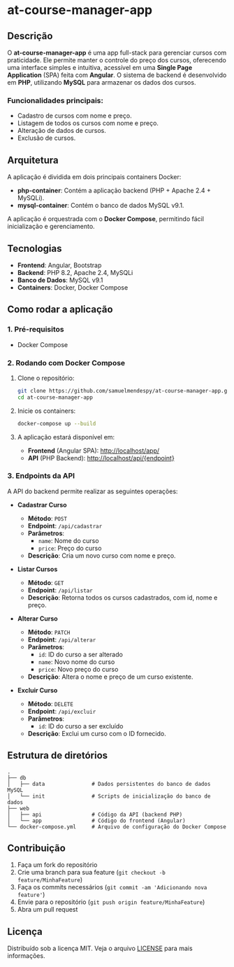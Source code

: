 # at-course-manager-app

## Descrição

O **at-course-manager-app** é uma app full-stack para gerenciar cursos com praticidade. Ele permite manter o controle do preço dos cursos, oferecendo uma interface simples e intuitiva, acessível em uma **Single Page Application** (SPA) feita com **Angular**. O sistema de backend é desenvolvido em **PHP**, utilizando **MySQL** para armazenar os dados dos cursos.

### Funcionalidades principais:
- Cadastro de cursos com nome e preço.
- Listagem de todos os cursos com nome e preço.
- Alteração de dados de cursos.
- Exclusão de cursos.

## Arquitetura

A aplicação é dividida em dois principais containers Docker:

- **php-container**: Contém a aplicação backend (PHP + Apache 2.4 + MySQLi).
- **mysql-container**: Contém o banco de dados MySQL v9.1.

A aplicação é orquestrada com o **Docker Compose**, permitindo fácil inicialização e gerenciamento.

## Tecnologias

- **Frontend**: Angular, Bootstrap
- **Backend**: PHP 8.2, Apache 2.4, MySQLi
- **Banco de Dados**: MySQL v9.1
- **Containers**: Docker, Docker Compose

## Como rodar a aplicação

### 1. Pré-requisitos

- Docker Compose

### 2. Rodando com Docker Compose

1. Clone o repositório:
   ```bash
   git clone https://github.com/samuelmendespy/at-course-manager-app.git
   cd at-course-manager-app
   ```

2. Inicie os containers:
   ```bash
   docker-compose up --build
   ```

3. A aplicação estará disponível em:
   - **Frontend** (Angular SPA): [http://localhost/app/](http://localhost/app/)
   - **API** (PHP Backend): [http://localhost/api/{endpoint}](http://localhost/api/{endpoint})

### 3. Endpoints da API

A API do backend permite realizar as seguintes operações:

- **Cadastrar Curso**
  - **Método**: `POST`
  - **Endpoint**: `/api/cadastrar`
  - **Parâmetros**: 
    - `name`: Nome do curso
    - `price`: Preço do curso
  - **Descrição**: Cria um novo curso com nome e preço.

- **Listar Cursos**
  - **Método**: `GET`
  - **Endpoint**: `/api/listar`
  - **Descrição**: Retorna todos os cursos cadastrados, com id, nome e preço.

- **Alterar Curso**
  - **Método**: `PATCH`
  - **Endpoint**: `/api/alterar`
  - **Parâmetros**:
    - `id`: ID do curso a ser alterado
    - `name`: Novo nome do curso
    - `price`: Novo preço do curso
  - **Descrição**: Altera o nome e preço de um curso existente.

- **Excluir Curso**
  - **Método**: `DELETE`
  - **Endpoint**: `/api/excluir`
  - **Parâmetros**:
    - `id`: ID do curso a ser excluído
  - **Descrição**: Exclui um curso com o ID fornecido.

## Estrutura de diretórios

```
.
├── db
│   ├── data               # Dados persistentes do banco de dados MySQL
│   └── init               # Scripts de inicialização do banco de dados
├── web
│   ├── api                # Código da API (backend PHP)
│   └── app                # Código do frontend (Angular)
└── docker-compose.yml     # Arquivo de configuração do Docker Compose
```

## Contribuição

1. Faça um fork do repositório
2. Crie uma branch para sua feature (`git checkout -b feature/MinhaFeature`)
3. Faça os commits necessários (`git commit -am 'Adicionando nova feature'`)
4. Envie para o repositório (`git push origin feature/MinhaFeature`)
5. Abra um pull request

## Licença

Distribuído sob a licença MIT. Veja o arquivo [LICENSE](LICENSE) para mais informações.
